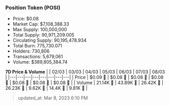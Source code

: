 
  ### Position Token (POSI)
  - Price: $0.08
  - Market Cap: $7,108,388.33
  - Max Supply: 100,000,000
  - Total Supply: 90,971,209.005
  - Circulating Supply: 90,195,478.934
  - Total Burn: 775,730.071
  - Holders: 730,806
  - Transactions: 5,679,061
  - Volume: $389,805,384.74

  **7D Price & Volume**
  | | 02&#x2F;03 | 03&#x2F;03 | 04&#x2F;03 | 05&#x2F;03 | 06&#x2F;03 | 07&#x2F;03 | 08&#x2F;03 |
  |---|---|---|---|---|---|---|---|
  | Price | $0.09 🔻 | $0.08 🔻 | $0.08 🔻 | $0.08 🔻 | $0.08 🔻 | $0.08 🔻 | $0.08 🔻 |
  | Volume | 21.14K 🔻 | 43.89K 🚀 | 26.42K 🔻 | 26.23K 🔻 | 9.62K 🔻 | 14.4K 🚀 | 9.81K 🔻 |

  > updated_at: Mar 8, 2023 6:10 PM
